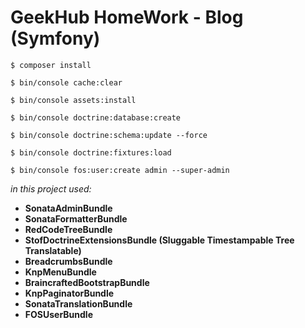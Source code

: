 GeekHub HomeWork - Blog (Symfony) 
===============================
`$ composer install`

`$ bin/console cache:clear`

`$ bin/console assets:install`

`$ bin/console doctrine:database:create`

`$ bin/console doctrine:schema:update --force`

`$ bin/console doctrine:fixtures:load`

`$ bin/console fos:user:create admin --super-admin`

_in this project used:_

  * **SonataAdminBundle**
  * **SonataFormatterBundle**
  * **RedCodeTreeBundle**
  * **StofDoctrineExtensionsBundle (Sluggable Timestampable Tree Translatable)**
  * **BreadcrumbsBundle**
  * **KnpMenuBundle**
  * **BraincraftedBootstrapBundle**
  * **KnpPaginatorBundle**
  * **SonataTranslationBundle**
  * **FOSUserBundle**
  